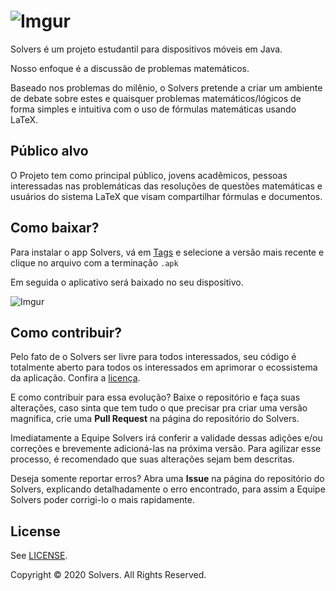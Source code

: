 # ![Imgur](https://imgur.com/Vjvbycd.png)

Solvers é um projeto estudantil para dispositivos móveis em Java. 

Nosso enfoque é a discussão de problemas matemáticos.

Baseado nos problemas do milênio, o Solvers pretende a criar um ambiente de debate sobre estes e quaisquer problemas matemáticos/lógicos de forma simples e intuitiva com o uso de fórmulas matemáticas usando LaTeX.

## Público alvo 
O Projeto tem como principal público, jovens acadêmicos, pessoas interessadas nas problemáticas das resoluções de questões matemáticas e usuários do sistema LaTeX que visam compartilhar fórmulas e documentos.

## Como baixar?
Para instalar o app Solvers, vá em [Tags](https://github.com/GabrielBhering-FMM/Solvers/tags) e selecione a versão mais recente e clique no arquivo com a terminação ```.apk```

Em seguida o aplicativo será baixado no seu dispositivo.

![Imgur](https://i.imgur.com/NBMAA4Z.png)

## Como contribuir?
Pelo fato de o Solvers ser livre para todos interessados, seu código é totalmente aberto para todos os interessados em aprimorar o ecossistema da aplicação. Confira a [licença](https://github.com/GabrielBhering-FMM/Solvers/blob/master/LICENSE).

E como contribuir para essa evolução? Baixe o repositório e faça suas alterações, caso sinta que tem tudo o que precisar pra criar uma versão magnifica, crie uma **Pull Request** na página do repositório do Solvers.

Imediatamente a Equipe Solvers irá conferir a validade dessas adições e/ou correções e brevemente adicioná-las na próxima versão. Para agilizar esse processo, é recomendado que suas alterações sejam bem descritas.

Deseja somente reportar erros? Abra uma **Issue** na página do repositório do Solvers, explicando detalhadamente o erro encontrado, para assim a Equipe Solvers poder corrigi-lo o mais rapidamente.

## License

See  [LICENSE](https://github.com/GabrielBhering-FMM/Solvers/blob/master/LICENSE).

Copyright © 2020 Solvers. All Rights Reserved.
